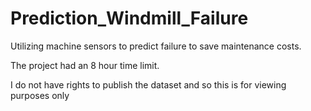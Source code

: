 # Prediction_Windmill_Failure
Utilizing machine sensors to predict failure to save maintenance costs.

The project had an 8 hour time limit.

I do not have rights to publish the dataset and so this is for viewing purposes only
